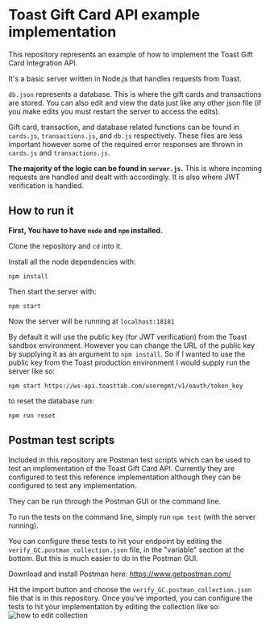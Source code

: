 # Toast Gift Card API example implementation

This repository represents an example of how to implement the Toast Gift Card Integration API.

It's a basic server written in Node.js that handles requests from Toast.

`db.json` represents a database. This is where the gift cards and transactions are stored. You can also edit and view the data just like any other json file (if you make edits you must restart the server to access the edits).

Gift card, transaction, and database related functions can be found in `cards.js`, `transactions.js`, and `db.js` respectively. These files are less important however some of the required error responses are thrown in `cards.js` and `transactions.js`.

**The majority of the logic can be found in `server.js`.** This is where incoming requests are handled and dealt with accordingly. It is also where JWT verification is handled.

## How to run it

**First, You have to have `node` and `npm` installed.**

Clone the repository and `cd` into it.

Install all the node dependencies with:
```
npm install
```

Then start the server with:
```
npm start
```
Now the server will be running at `localhost:18181`

By default it will use the public key (for JWT verification) from the Toast sandbox environment. However you can change the URL of the public key by supplying it as an argument to `npm install`. So if I wanted to use the public key from the Toast production environment I would supply run the server like so:
```
npm start https://ws-api.toasttab.com/usermgmt/v1/oauth/token_key
```

to reset the database run:
```
npm run reset
```

## Postman test scripts

Included in this repository are Postman test scripts which can be used to test an implementation of the Toast Gift Card API. Currently they are configured to test this reference implementation although they can be configured to test any implementation.

They can be run through the Postman GUI or the command line.

To run the tests on the command line, simply run `npm test` (with the server running).

You can configure these tests to hit your endpoint by editing the `verify_GC.postman_collection.json` file, in the "variable" section at the bottom. But this is much easier to do in the Postman GUI.

Download and install Postman here: https://www.getpostman.com/

Hit the import button and choose the `verify_GC.postman_collection.json` file that is in this repository. Once you've imported, you can configure the tests to hit your implementation by editing the collection like so:
![how to edit collection](https://raw.githubusercontent.com/toasttab/GC-API-example-implementation/master/READMEimages/Screen%20Shot%202018-09-21%20at%202.45.30%20PM.png)
